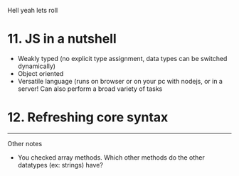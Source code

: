 Hell yeah lets roll

# 11. JS in a nutshell
- Weakly typed (no explicit type assignment, data types can be switched dynamically)
- Object oriented
- Versatile language (runs on browser or on your pc with nodejs, or in a server! Can also perform a broad variety of tasks

# 12. Refreshing core syntax

---

Other notes
- You checked array methods. Which other methods do the other datatypes (ex: strings) have?